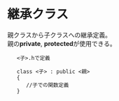 # 継承クラス

親クラスから子クラスへの継承定義。  
親の**private**, **protected**が使用できる。  
  

```
   <子>.hで定義
   
   class <子> : public <親>
   {
      //子での関数定義
   }

```